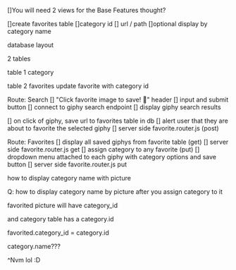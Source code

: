 []You will need 2 views for the Base Features
thought?

[]create favorites table
[]category id 
[] url / path
[]optional display by category name 

database layout 

2 tables

table 1 category 
 

 table 2 favorites 
update favorite with category id




Route: Search
[] "Click favorite image to save! 🥴" header
[] input and submit button
[] connect to giphy search endpoint
[] display giphy search results

[] on click of giphy, save url to favorites table in db
    [] alert user that they are about to favorite the selected giphy
    [] server side favorite.router.js (post)

Route: Favorites
[] display all saved giphys from favorite table (get)
    [] server side favorite.router.js get
[] assign category to any favorite (put)
    [] dropdown menu attached to each giphy with category options and save button
    [] server side favorite.router.js put




how to display category name with picture  

Q: how to display category name by picture after you assign category to it

favorited picture will have category_id

and category table has a category.id

favorited.category_id = category.id

category.name???

^Nvm lol :D

